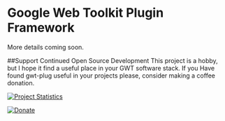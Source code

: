<!--
    Copyright (c) 2011 Joseph A. Levin <josephalevin@gmail.com>

    Permission is hereby granted, free of charge, to any person obtaining a copy
    of this software and associated documentation files (the "Software"), to deal
    in the Software without restriction, including without limitation the rights
    to use, copy, modify, merge, publish, distribute, sublicense, and/or sell
    copies of the Software, and to permit persons to whom the Software is
    furnished to do so, subject to the following conditions:

    The above copyright notice and this permission notice shall be included in
    all copies or substantial portions of the Software.

    THE SOFTWARE IS PROVIDED "AS IS", WITHOUT WARRANTY OF ANY KIND, EXPRESS OR
    IMPLIED, INCLUDING BUT NOT LIMITED TO THE WARRANTIES OF MERCHANTABILITY,
    FITNESS FOR A PARTICULAR PURPOSE AND NONINFRINGEMENT. IN NO EVENT SHALL THE
    AUTHORS OR COPYRIGHT HOLDERS BE LIABLE FOR ANY CLAIM, DAMAGES OR OTHER
    LIABILITY, WHETHER IN AN ACTION OF CONTRACT, TORT OR OTHERWISE, ARISING FROM,
    OUT OF OR IN CONNECTION WITH THE SOFTWARE OR THE USE OR OTHER DEALINGS IN
    THE SOFTWARE.
-->
# Google Web Toolkit Plugin Framework

More details coming soon.

##Support Continued Open Source Development
This project is a hobby, but I hope it find a useful place in your GWT software stack.  If you Have found gwt-plug useful in your projects please, consider making a coffee donation.  

[![Project Statistics](https://www.ohloh.net/p/gwt-plug/widgets/project_partner_badge.gif)](https://www.ohloh.net/p/gwt-plug?ref=github)

[![Donate](https://www.paypalobjects.com/WEBSCR-640-20110401-1/en_US/i/btn/btn_donateCC_LG.gif)](https://www.paypal.com/cgi-bin/webscr?cmd=_s-xclick&hosted_button_id=7H7GLGKSELVJQ)


